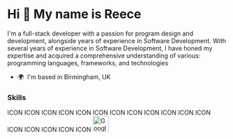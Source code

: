 Hi 👋 My name is Reece
======================

I'm a full-stack developer with a passion for program design and development, alongside years of experience in Software Development. With several years of experience in Software Development, I have honed my expertise and acquired a comprehensive understanding of various: programming languages, frameworks, and technologies

* 🌍  I'm based in Birmingham, UK

### Skills


<p align="left">
ICON ICON ICON ICON ICON ICON ICON ICON ICON ICON ICON ICON ICON ICON ICON ICON ICON
<a href="https://cloud.google.com/" target="_blank" rel="noreferrer"><img src="https://raw.githubusercontent.com/danielcranney/readme-generator/main/public/icons/skills/googlecloud-colored.svg" width="36" height="36" alt="Google Cloud" /></a>
</p>
